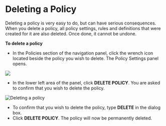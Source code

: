 # Deleting a Policy



Deleting a policy is very easy to do, but can have serious consequences. When you delete a policy, all policy settings, rules and definitions that were created for it are also deleted. Once done, it cannot be undone.

**To delete a policy**

* In the Policies section of the navigation panel, click the wrench icon located beside the policy you wish to delete. The Policy Settings panel opens.

![](https://files.readme.io/2f576f4-editpolicy.PNG)

* In the lower left area of the panel, click **DELETE POLICY**. You are asked to confirm that you wish to delete the policy.

![Deleting a policy](https://files.readme.io/5e4655b-policysettings.PNG)

* To confirm that you wish to delete the policy, type **DELETE** in the dialog box.
* Click **DELETE POLICY**. The policy will now be permanently deleted.

